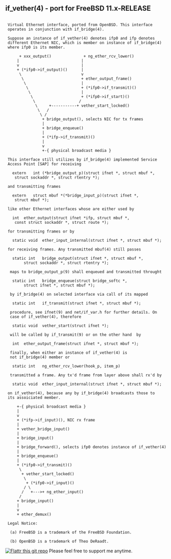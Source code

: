 if_vether(4) - port for FreeBSD 11.x-RELEASE
--------------------------------------------

<pre><code> 
 Virtual Ethernet interface, ported from OpenBSD. This interface 
 operates in conjunction with if_bridge(4).

 Suppose an instance of if_vether(4) denotes ifp0 and ifp denotes 
 different Ethernet NIC, which is member on instance of if_bridge(4) 
 where ifp0 is its member. 
 
      + xxx_output()              + ng_ether_rcv_lower()
     |                           |
     v                           | 
     + (*ifp0->if_output)()      |
      \                          v   
       \                         + ether_output_frame()
        \                        |
         \                       + (*ifp0->if_transmit)()
          \                      |
           \                     + (*ifp0->if_start)()
            \                   /
             \     +-----------+ vether_start_locked()
              \   / 
               \ / 
                + bridge_output(), selects NIC for tx frames
                | 
                + bridge_enqueue()  
                |
                + (*ifp->if_transmit)()
                |
                v
                +-{ physical broadcast media } 
 
 This interface still utilizes by if_bridge(4) implemented Service 
 Access Point [SAP] for receiving 
 
   extern	int (*bridge_output_p)(struct ifnet *, struct mbuf *,
	struct sockaddr *, struct rtentry *);
 
 and transmitting frames

   extern	struct mbuf *(*bridge_input_p)(struct ifnet *,
	struct mbuf *);
	
 like other Ethernet interfaces whose are either used by

   int 	ether_output(struct ifnet *ifp, struct mbuf *,
	const struct sockaddr *, struct route *); 

 for transmitting frames or by
 
   static void 	ether_input_internal(struct ifnet *, struct mbuf *);
    
 for receiving frames. Any transmitted mbuf(4) still passes
 
   static int 	bridge_output(struct ifnet *, struct mbuf *, 
		struct sockaddr *, struct rtentry *);
  
  maps to bridge_output_p(9) shall enqueued and transmitted throught 
    
   static int 	bridge_enqueue(struct bridge_softc *, 
		struct ifnet *, struct mbuf *);

  by if_bridge(4) on selected interface via call of its mapped
  
   static int 	if_transmit(struct ifnet *, struct mbuf *);   

  procedure, see ifnet(9) and net/if_var.h for further details. On 
  case of if_vether(4), therefore  
  
   static void 	vether_start(struct ifnet *);
  
  will be called by if_transmit(9) or on the other hand  by
  
   int 	ether_output_frame(struct ifnet *, struct mbuf *);
  
  finally, when either an instance of if_vether(4) is 
  not if_bridge(4) member or
  
   static int 	ng_ether_rcv_lower(hook_p, item_p)

  transmitted a frame. Any tx'd frame from layer above shall rx'd by 
 
   static void 	ether_input_internal(struct ifnet *, struct mbuf *);
   
 on if_vether(4), because any by if_bridge(4) broadcasts those to 
 its assoiciated member.
   
     +-{ physical broadcast media } 
     |
     v
     + (*ifp->if_input)(), NIC rx frame 
     |
     + vether_bridge_input()
     |
     + bridge_input()
     |                           
     + bridge_forward(), selects ifp0 denotes instance of if_vether(4)
     |
     + bridge_enqueue()
     |
     + (*ifp0->if_transmit)()
      \            
       + vether_start_locked()
        \     
         + (*ifp0->if_input)() 
        / \
       /   +--->+ ng_ether_input()  
      /
     + bridge_input()
     |
     v
     + ether_demux()
     
 Legal Notice: 
 
  (a) FreeBSD is a trademark of the FreeBSD Foundation.
   
  (b) OpenBSD is a trademark of Theo DeRaadt.  
</code></pre>

[![Flattr this git repo](http://api.flattr.com/button/flattr-badge-large.png)](https://flattr.com/submit/auto?user_id=hmatyschok&url=https://github.com/hmatyschok/MeshBSD&title=MeshBSD&language=&tags=github&category=software) Please feel free to support me anytime.
